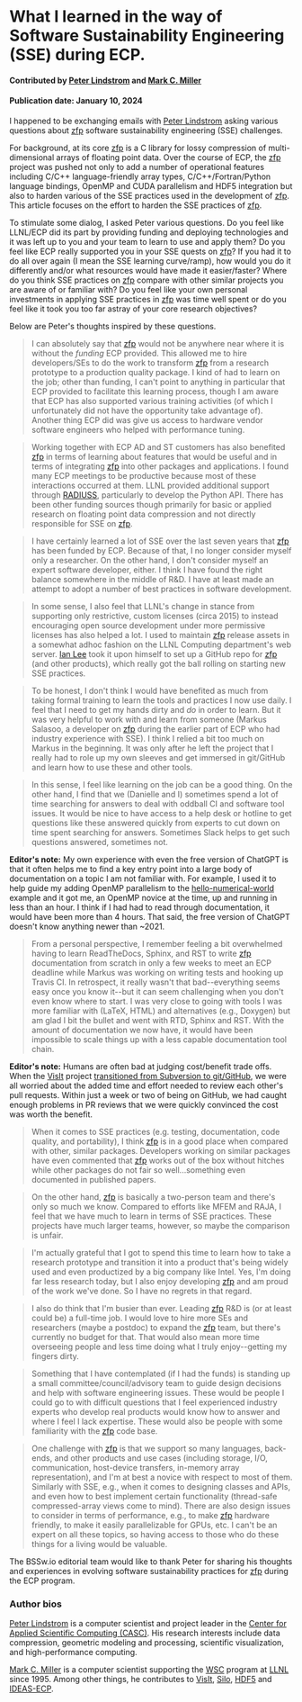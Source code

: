# What I learned in the way of Software Sustainability Engineering (SSE) during ECP.

#### Contributed by [Peter Lindstrom](https://github.com/lindstro) and [Mark C. Miller](https://github.com/markcmiller86)

#### Publication date: January 10, 2024

I happened to be exchanging emails with [Peter Lindstrom](https://github.com/lindstro) asking various questions about [zfp] software sustainability engineering (SSE) challenges.

For background, at its core [zfp] is a C library for lossy compression of multi-dimensional arrays of floating point data.
Over the course of ECP, the [zfp] project was pushed not only to add a number of operational features including C/C++ language-friendly array types, C/C++/Fortran/Python language bindings, OpenMP and CUDA parallelism and HDF5 integration but also to harden various of the SSE practices used in the development of [zfp].
This article focuses on the effort to harden the SSE practices of [zfp].

To stimulate some dialog, I asked Peter various questions.
Do you feel like LLNL/ECP did its part by providing funding and deploying technologies and it was left up to you and your team to learn to use and apply them?
Do you feel like ECP really supported you in your SSE quests on [zfp]?
If you had it to do all over again (I mean the SSE learning curve/ramp), how would you do it differently and/or what resources would have made it easier/faster?
Where do you think SSE practices on [zfp] compare with other similar projects you are aware of or familiar with?
Do you feel like your own personal investments in applying SSE practices in [zfp] was time well spent or do you feel like it took you too far astray of your core research objectives?

Below are Peter's thoughts inspired by these questions.

> I can absolutely say that [zfp] would not be anywhere near where it is without the *funding* ECP provided.
> This allowed me to hire developers/SEs to do the work to transform [zfp] from a research prototype to a production quality package.
> I kind of had to learn on the job; other than funding, I can't point to anything in particular that ECP provided to facilitate this learning process, though I am aware that ECP has also supported various training activities (of which I unfortunately did not have the opportunity take advantage of).
> Another thing ECP did was give us access to hardware vendor software engineers who helped with performance tuning.

> Working together with ECP AD and ST customers has also benefited [zfp] in terms of learning about features that would be useful and in terms of integrating [zfp] into other packages and applications.
> I found many ECP meetings to be productive because most of these interactions occurred at them.
LLNL provided additional support through [RADIUSS](https://computing.llnl.gov/projects/radiuss), particularly to develop the Python API.
> There has been other funding sources though primarily for basic or applied research on floating point data compression and not directly responsible for SSE on [zfp].

> I have certainly learned a lot of SSE over the last seven years that [zfp] has been funded by ECP.
> Because of that, I no longer consider myself only a researcher.
> On the other hand, I don't consider myself an expert software developer, either.
> I think I have found the right balance somewhere in the middle of R&D.
> I have at least made an attempt to adopt a number of best practices in software development.

> In some sense, I also feel that LLNL's change in stance from supporting only restrictive, custom licenses (circa 2015) to instead encouraging open source development under more permissive licenses has also helped a lot.
> I used to maintain [zfp] release assets in a somewhat adhoc fashion on the LLNL Computing department's web server.
> [Ian Lee](https://github.com/IanLee1521) took it upon himself to set up a GitHub repo for [zfp] (and other products), which really got the ball rolling on starting new SSE practices.

> To be honest, I don't think I would have benefited as much from taking formal training to learn the tools and practices I now use daily.
> I feel that I need to get my hands dirty and *do* in order to learn.
> But it was very helpful to work with and learn from someone (Markus Salasoo, a developer on [zfp] during the earlier part of ECP who had industry experience with SSE).
> I think I relied a bit too much on Markus in the beginning.
> It was only after he left the project that I really had to role up my own sleeves and get immersed in git/GitHub and learn how to use these and other tools.

> In this sense, I feel like learning on the job can be a good thing.
> On the other hand, I find that we (Danielle and I) sometimes spend a lot of time searching for answers to deal with oddball CI and software tool issues.
> It would be nice to have access to a help desk or hotline to get questions like these answered quickly from experts to cut down on time spent searching for answers.
> Sometimes Slack helps to get such questions answered, sometimes not.

**Editor's note:** My own experience with even the free version of ChatGPT is that it often helps me to find a key entry point into a large body of documentation on a topic I am not familiar with.
For example, I used it to help guide my adding OpenMP parallelism to the [hello-numerical-world](https://github.com/markcmiller86/hello-numerical-world/tree/main) example and it got me, an OpenMP novice at the time, up and running in less than an hour.
I think if I had had to read through documentation, it would have been more than 4 hours.
That said, the free version of ChatGPT doesn't know anything newer than ~2021.

> From a personal perspective, I remember feeling a bit overwhelmed having to learn ReadTheDocs, Sphinx, and RST to write [zfp] documentation from scratch in only a few weeks to meet an ECP deadline while Markus was working on writing tests and hooking up Travis CI.
> In retrospect, it really wasn't that bad--everything seems easy once you know it--but it can seem challenging when you don't even know where to start.
> I was very close to going with tools I was more familiar with (LaTeX, HTML) and alternatives (e.g., Doxygen) but am glad I bit the bullet and went with RTD, Sphinx and RST.
> With the amount of documentation we now have, it would have been impossible to scale things up with a less capable documentation tool chain.

**Editor's note:** Humans are often bad at judging cost/benefit trade offs.
When the [VisIt](https://visit.llnl.gov) project [transitioned from Subversion to git/GitHub](https://bssw.io/blog_posts/continuous-technology-refreshment-an-introduction-using-recent-tech-refresh-experiences-on-visit), we were all worried about the added time and effort needed to review each other's pull requests.
Within just a week or two of being on GitHub, we had caught enough problems in PR reviews that we were quickly convinced the cost was worth the benefit.

> When it comes to SSE practices (e.g. testing, documentation, code quality, and portability), I think [zfp] is in a good place when compared with other, similar packages.
> Developers working on similar packages have even commented that [zfp] works out of the box without hitches while other packages do not fair so well...something even documented in published papers.

> On the other hand, [zfp] is basically a two-person team and there's only so much we know.
> Compared to efforts like MFEM and RAJA, I feel that we have much to learn in terms of SSE practices.
> These projects have much larger teams, however, so maybe the comparison is unfair.

> I'm actually grateful that I got to spend this time to learn how to take a research prototype and transition it into a product that's being widely used and even productized by a big company like Intel.
> Yes, I'm doing far less research today, but I also enjoy developing [zfp] and am proud of the work we've done.
> So I have no regrets in that regard.

> I also do think that I'm busier than ever.
> Leading [zfp] R&D is (or at least could be) a full-time job.
> I would love to hire more SEs and researchers (maybe a postdoc) to expand the [zfp] team, but there's currently no budget for that.
> That would also mean more time overseeing people and less time doing what I truly enjoy--getting my fingers dirty.

> Something that I have contemplated (if I had the funds) is standing up a small committee/council/advisory team to guide design decisions and help with software engineering issues.
> These would be people I could go to with difficult questions that I feel experienced industry experts who develop real products would know how to answer and where I feel I lack expertise.
> These would also be people with some familiarity with the [zfp] code base.

> One challenge with [zfp] is that we support so many languages, back-ends, and other products and use cases (including storage, I/O, communication, host-device transfers, in-memory array representation), and I'm at best a novice with respect to most of them.
> Similarly with SSE, e.g., when it comes to designing classes and APIs, and even how to best implement certain functionality (thread-safe compressed-array views come to mind).
> There are also design issues to consider in terms of performance, e.g., to make [zfp] hardware friendly, to make it easily parallelizable for GPUs, etc.
> I can't be an expert on all these topics, so having access to those who do these things for a living would be valuable.

The BSSw.io editorial team would like to thank Peter for sharing his thoughts and experiences in evolving software sustainability practices for [zfp] during the ECP program.

### Author bios

[Peter Lindstrom](https://people.llnl.gov/lindstrom2) is a computer scientist and project leader in the [Center for Applied Scientific Computing (CASC)](https://computing.llnl.gov/casc).
His research interests include data compression, geometric modeling and processing, scientific visualization, and high-performance computing.

[Mark C. Miller](https://people.llnl.gov/miller86) is a computer scientist supporting the [WSC](https://wci.llnl.gov/about-us/weapon-simulation-and-computing) program at [LLNL](https://www.llnl.gov) since 1995.
Among other things, he contributes to [VisIt](https://wci.llnl.gov/simulation/computer-codes/visit), [Silo](https://wci.llnl.gov/simulation/computer-codes/silo), [HDF5](https://www.hdfgroup.org) and [IDEAS-ECP](https://ideas-productivity.org/activities/ideas-ecp/).

[zfp]: https://computing.llnl.gov/projects/zfp

<!---
Publish: yes
Topics: documentation, software engineering, continuous integration testing
Track: experience
--->

